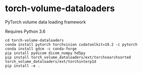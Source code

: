 # torch-volume-dataloaders
PyTorch volume data loading framework

Requires Python 3.6
```
cd torch-volume-dataloaders
conda install pytorch torchvision cudatoolkit=10.2 -c pytorch
conda install gdcm -c conda-forge
pip install pydicom dicom_numpy hd5py 
pip install torch_volume_dataloaders/ext/torchsearchsorted torch_volume_dataloaders/ext/torchinterp1d
pip install -e .
```
